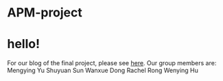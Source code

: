 # APM-project
# hello!
  For our blog of the final project, please see [here](https://github.com/MSBA-StellaSun/APM-project/blob/master/Food%20Recognition%20with%20Nutrition%20Facts.md).
  Our group members are:
  Mengying Yu
  Shuyuan Sun
  Wanxue Dong
  Rachel Rong
  Wenying Hu


